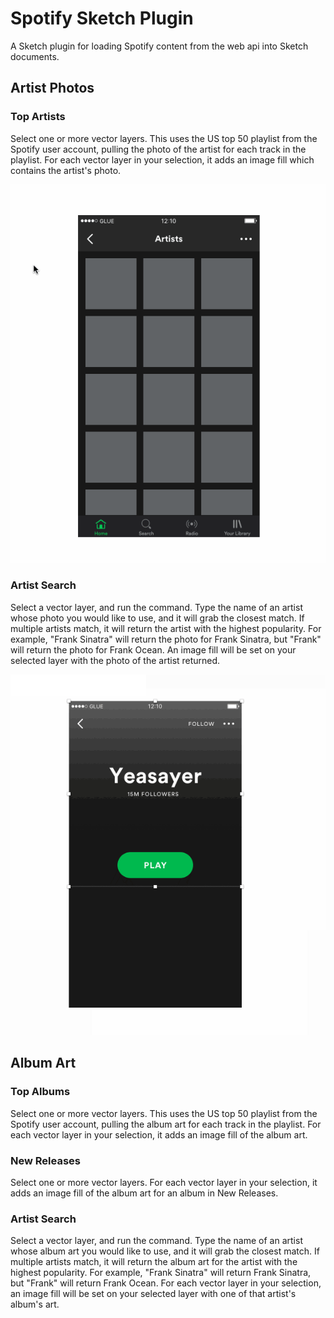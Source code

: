# Spotify Sketch Plugin

A Sketch plugin for loading Spotify content from the web api into Sketch documents.

## Artist Photos

### Top Artists

Select one or more vector layers. This uses the US top 50 playlist from the Spotify user account, pulling the photo of the artist for each track in the playlist. For each vector layer in your selection, it adds an image fill which contains the artist's photo.

<img src="./assets/sketch-top-artists.gif" />

### Artist Search

Select a vector layer, and run the command. Type the name of an artist whose photo you would like to use, and it will grab the closest match. If multiple artists match, it will return the artist with the highest popularity. For example, "Frank Sinatra" will return the photo for Frank Sinatra, but "Frank" will return the photo for Frank Ocean. An image fill will be set on your selected layer with the photo of the artist returned.

<img src="./assets/sketch-artist-photo-search.gif" />


## Album Art

### Top Albums

Select one or more vector layers. This uses the US top 50 playlist from the Spotify user account, pulling the album art for each track in the playlist. For each vector layer in your selection, it adds an image fill of the album art.

### New Releases

Select one or more vector layers. For each vector layer in your selection, it adds an image fill of the album art for an album in New Releases.

### Artist Search

Select a vector layer, and run the command. Type the name of an artist whose album art you would like to use, and it will grab the closest match. If multiple artists match, it will return the album art for the artist with the highest popularity. For example, "Frank Sinatra" will return Frank Sinatra, but "Frank" will return Frank Ocean. For each vector layer in your selection, an image fill will be set on your selected layer with one of that artist's album's art.
